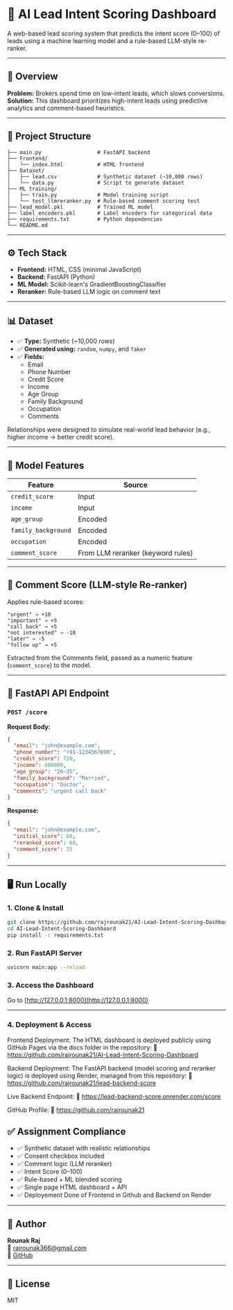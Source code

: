 # 🧠 AI Lead Intent Scoring Dashboard

A web-based lead scoring system that predicts the intent score (0–100) of leads using a machine learning model and a rule-based LLM-style re-ranker.

---

## 🚀 Overview

**Problem:** Brokers spend time on low-intent leads, which slows conversions.  
**Solution:** This dashboard prioritizes high-intent leads using predictive analytics and comment-based heuristics.

---

## 📂 Project Structure

```
├── main.py                  # FastAPI backend
├── Frontend/
│   └── index.html           # HTML frontend
├── Dataset/
│   ├── lead.csv             # Synthetic dataset (~10,000 rows)
│   └── data.py              # Script to generate dataset
├── ML training/
│   ├── train.py             # Model training script
│   └── test_llmreranker.py  # Rule-based comment scoring test
├── lead_model.pkl           # Trained ML model
├── label_encoders.pkl       # Label encoders for categorical data
├── requirements.txt         # Python dependencies
└── README.md
```

---

## ⚙️ Tech Stack

- **Frontend:** HTML, CSS (minimal JavaScript)
- **Backend:** FastAPI (Python)
- **ML Model:** Scikit-learn's GradientBoostingClassifier
- **Reranker:** Rule-based LLM logic on comment text

---

## 📊 Dataset

- ✅ **Type:** Synthetic (~10,000 rows)
- ✅ **Generated using:** `random`, `numpy`, and `faker`
- ✅ **Fields:**
  - Email
  - Phone Number
  - Credit Score
  - Income
  - Age Group
  - Family Background
  - Occupation
  - Comments

Relationships were designed to simulate real-world lead behavior (e.g., higher income → better credit score).

---

## 🧠 Model Features

| Feature           | Source     |
|------------------|------------|
| `credit_score`    | Input      |
| `income`          | Input      |
| `age_group`       | Encoded    |
| `family_background` | Encoded |
| `occupation`      | Encoded    |
| `comment_score`   | From LLM reranker (keyword rules) |

---

## 🔄 Comment Score (LLM-style Re-ranker)

Applies rule-based scores:
```
"urgent" → +10
"important" → +5
"call back" → +5
"not interested" → -10
"later" → -5
"follow up" → +5
```
Extracted from the Comments field, passed as a numeric feature (`comment_score`) to the model.

---

## 📡 FastAPI API Endpoint

### `POST /score`

**Request Body:**
```json
{
  "email": "john@example.com",
  "phone_number": "+91-1234567890",
  "credit_score": 720,
  "income": 600000,
  "age_group": "26–35",
  "family_background": "Married",
  "occupation": "Doctor",
  "comments": "urgent call back"
}
```

**Response:**
```json
{
  "email": "john@example.com",
  "initial_score": 68,
  "reranked_score": 68,
  "comment_score": 15
}
```

---

## 🖥️ Run Locally

### 1. Clone & Install
```bash
git clone https://github.com/rajrounak21/AI-Lead-Intent-Scoring-Dashboard.git
cd AI-Lead-Intent-Scoring-Dashboard
pip install -r requirements.txt
```

### 2. Run FastAPI Server
```bash
uvicorn main:app --reload
```

### 3. Access the Dashboard
Go to [http://127.0.0.1:8000](http://127.0.0.1:8000)

---
### 4. Deployment & Access
Frontend Deployment:
The HTML dashboard is deployed publicly using GitHub Pages via the docs folder in the repository:
🔗 https://github.com/rajrounak21/AI-Lead-Intent-Scoring-Dashboard

Backend Deployment:
The FastAPI backend (model scoring and reranker logic) is deployed using Render, managed from this repository:
🔗 https://github.com/rajrounak21/lead-backend-score

Live Backend Endpoint:
🔗 https://lead-backend-score.onrender.com/score

GitHub Profile:
🔗 https://github.com/rajrounak21
## ✅ Assignment Compliance

- ✅ Synthetic dataset with realistic relationships
- ✅ Consent checkbox included
- ✅ Comment logic (LLM reranker)
- ✅ Intent Score (0–100)
- ✅ Rule-based + ML blended scoring
- ✅ Single page HTML dashboard + API
- ✅ Deployement Done of Frontend in Github and Backend on Render
  

---

## 📩 Author

**Rounak Raj**  
📧 rajrounak366@gmail.com  
🔗 [GitHub](https://github.com/rajrounak21)

---

## 📝 License

MIT
